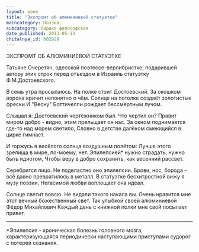 ```yaml
---
layout: poem
title: "Экспромт об алюминиевой статуэтке"
maincategory: Поэзия
subcategory: Лирика философская
date_published: 2013-05-13
chitalnya_id: 802929
---
```




ЭКСПРОМТ ОБ АЛЮМИНИЕВОЙ СТАТУЭТКЕ

Татьяне Очеретян, одесской поэтессе-верлибристке,
подарившей автору этих строк перед отъездом в Израиль
статуэтку Ф.М.Достоевского.

В семь утра просыпаюсь. На полке стоит Достоевский.
За окошком ворона кричит непонятно о чём.
Солнце на потолке создаёт золотистые фрески
И "Весну" Боттичелли рождает бессмертным лучом. 

Слышал я: Достоевский чертёжником был. Что чертил он?
Правит миром добро - видно, этим прельщает он нас.
За окном поднимается где-то над морем светило,
Словно в детстве далёком смеющийся в цирке гимнаст.

И горжусь я весёлого солнца воздушным полётом:
Лучше этого зрелища в мире, по-моему, нет. 
Эпилепсией\* нужно страдать, нужно быть идиотом,
Чтобы веру в добро сохранить, как весенний рассвет.

Серебрится лицо. Не подвластно оно эпилепсии.
Брови, нос, борода - всё давно превратилось в металл.
В статуэтке бесхитростной вижу я музу поэзии,
Негасимой любви воплощает она идеал.

Солнце светит вовсю. Не видали такого накала вы.
Очень нравится мне этот вечный божественный свет.
Так улыбкой своей алюминиевой Фёдор Михайлович
Каждый день с книжной полки мне свой посылает привет.
___________________
\*Эпилепсия - хроническая болезнь головного мозга,
характеризующаяся периодически наступающими приступами
судорог с потерей сознания.






